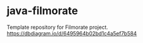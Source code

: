 # java-filmorate
Template repository for Filmorate project.
https://dbdiagram.io/d/6495964b02bd1c4a5ef7b584
